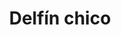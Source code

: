 ---
title: Delfín chico
date: 
draft: false

# descripcion
description : Dije de plata y nácar

materials: Plata 925

color: Plateado y nácar blanco

dimensions: 1cm ancho

code: 02-25-0685

type: "Dijes"

categories: []

price: $1.380,00

# Images
# first image will be shown in the product page
images:
  # - image: "images/path_to_image"
  # La ubicacion de las imagenes es imagenes/Dijes/Dijes.Nácar/02-25-0685-delfin-chico
  - image: "./images/dijes/nácar/02-25-0685.JPG"
---